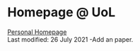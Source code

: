 # Homepage @ UoL
[Personal Homepage](https://www1.maths.leeds.ac.uk/~mmyl/)<br>
Last modified: 26 July 2021
-Add an paper.
